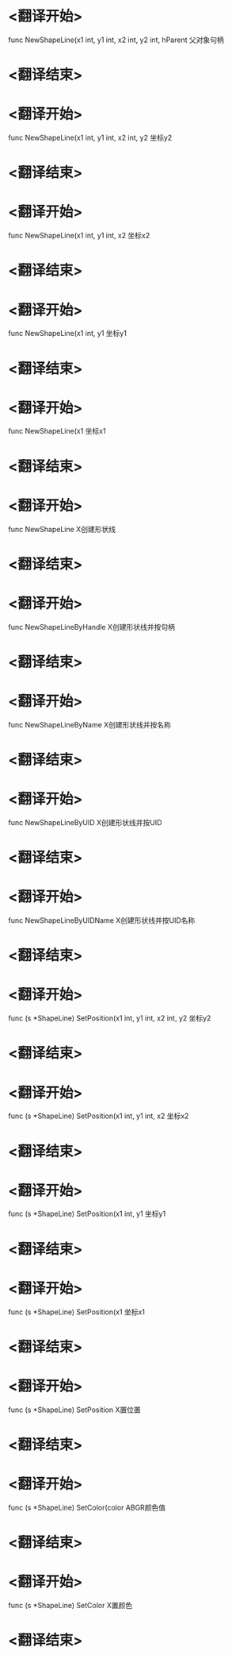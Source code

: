 
# <翻译开始>
func NewShapeLine(x1 int, y1 int, x2 int, y2 int, hParent
父对象句柄
# <翻译结束>

# <翻译开始>
func NewShapeLine(x1 int, y1 int, x2 int, y2
坐标y2
# <翻译结束>

# <翻译开始>
func NewShapeLine(x1 int, y1 int, x2
坐标x2
# <翻译结束>

# <翻译开始>
func NewShapeLine(x1 int, y1
坐标y1
# <翻译结束>

# <翻译开始>
func NewShapeLine(x1
坐标x1
# <翻译结束>

# <翻译开始>
func NewShapeLine
X创建形状线
# <翻译结束>


# <翻译开始>
func NewShapeLineByHandle
X创建形状线并按句柄
# <翻译结束>


# <翻译开始>
func NewShapeLineByName
X创建形状线并按名称
# <翻译结束>


# <翻译开始>
func NewShapeLineByUID
X创建形状线并按UID
# <翻译结束>


# <翻译开始>
func NewShapeLineByUIDName
X创建形状线并按UID名称
# <翻译结束>


# <翻译开始>
func (s *ShapeLine) SetPosition(x1 int, y1 int, x2 int, y2
坐标y2
# <翻译结束>

# <翻译开始>
func (s *ShapeLine) SetPosition(x1 int, y1 int, x2
坐标x2
# <翻译结束>

# <翻译开始>
func (s *ShapeLine) SetPosition(x1 int, y1
坐标y1
# <翻译结束>

# <翻译开始>
func (s *ShapeLine) SetPosition(x1
坐标x1
# <翻译结束>

# <翻译开始>
func (s *ShapeLine) SetPosition
X置位置
# <翻译结束>


# <翻译开始>
func (s *ShapeLine) SetColor(color
ABGR颜色值
# <翻译结束>

# <翻译开始>
func (s *ShapeLine) SetColor
X置颜色
# <翻译结束>

